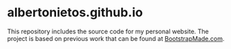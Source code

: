 # albertonietos.github.io
This repository includes the source code for my personal website. The project is based on previous work that can be found at [BootstrapMade.com](https://bootstrapmade.com/free-html-bootstrap-template-my-resume/).